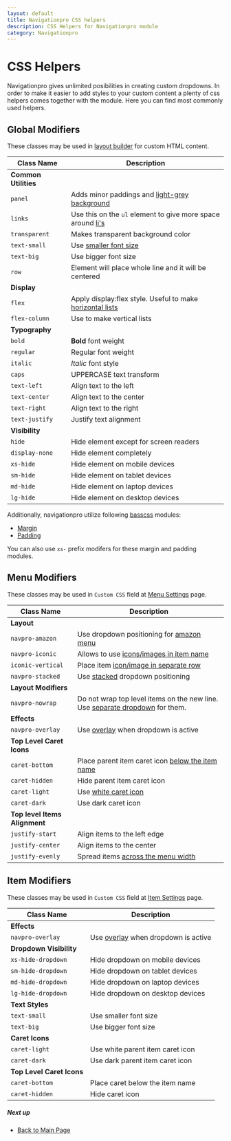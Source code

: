 ```yaml
---
layout: default
title: Navigationpro CSS helpers
description: CSS Helpers for Navigationpro module
category: Navigationpro
---
```


# CSS Helpers

Navigationpro gives unlimited posibilities in creating custom dropdowns. In order
to make it easier to add styles to your custom content a plenty of css helpers
comes together with the module. Here you can find most commonly used helpers.

## Global Modifiers

These classes may be used in [layout builder][layout-builder] for custom HTML content.

Class Name      | Description
----------------|--------------------------
**Common Utilities** |
`panel`         | Adds minor paddings and [light-grey background][complex-dropdown]
`links`         | Use this on the `ul` element to give more space around [li's][complex-dropdown]
`transparent`   | Makes transparent background color
`text-small`    | Use [smaller font size][amazon-menu]
`text-big`      | Use bigger font size
`row`           | Element will place whole line and it will be centered
**Display**     |
`flex`          | Apply display:flex style. Useful to make [horizontal lists][complex-dropdown]
`flex-column`   | Use to make vertical lists
**Typography**  |
`bold`          | **Bold** font weight
`regular`       | Regular font weight
`italic`        | _Italic_ font style
`caps`          | UPPERCASE text transform
`text-left`     | Align text to the left
`text-center`   | Align text to the center
`text-right`    | Align text to the right
`text-justify`  | Justify text alignment
**Visibility**  |
`hide`          | Hide element except for screen readers
`display-none`  | Hide element completely
`xs-hide`       | Hide element on mobile devices
`sm-hide`       | Hide element on tablet devices
`md-hide`       | Hide element on laptop devices
`lg-hide`       | Hide element on desktop devices

Additionally, navigationpro utilize following [basscss](http://basscss.com/) modules:

 -  [Margin](http://basscss.com/#basscss-margin)
 -  [Padding](http://basscss.com/#basscss-padding)

You can also use `xs-` prefix modifers for these margin and padding modules.

## Menu Modifiers

These classes may be used in `Custom CSS` field at [Menu Settings][menu-settings] page.

Class Name      | Description
----------------|--------------------------
**Layout**      |
`navpro-amazon` | Use dropdown positioning for [amazon menu][amazon-menu]
`navpro-iconic` | Allows to use [icons/images in item name][iconic-menu]
`iconic-vertical` | Place item [icon/image in separate row][iconic-menu]
`navpro-stacked`| Use [stacked][stacked-menu] dropdown positioning
**Layout Modifiers** |
`navpro-nowrap` | Do not wrap top level items on the new line. Use [separate dropdown][nowrap] for them.
**Effects**     |
`navpro-overlay`| Use [overlay][overlay] when dropdown is active
**Top Level Caret Icons** |
`caret-bottom`  | Place parent item caret icon [below the item name][iconic-menu]
`caret-hidden`  | Hide parent item caret icon
`caret-light`   | Use [white caret icon][amazon-menu]
`caret-dark`    | Use dark caret icon
**Top level Items Alignment** |
`justify-start` | Align items to the left edge
`justify-center`| Align items to the center
`justify-evenly`| Spread items [across the menu width][iconic-menu]

## Item Modifiers

These classes may be used in `Custom CSS` field at [Item Settings][item-settings] page.

Class Name          | Description
--------------------|--------------------------
**Effects**         |
`navpro-overlay`    | Use [overlay][overlay] when dropdown is active
**Dropdown Visibility** |
`xs-hide-dropdown`  | Hide dropdown on mobile devices
`sm-hide-dropdown`  | Hide dropdown on tablet devices
`md-hide-dropdown`  | Hide dropdown on laptop devices
`lg-hide-dropdown`  | Hide dropdown on desktop devices
**Text Styles**     |
`text-small`        | Use smaller font size
`text-big`          | Use bigger font size
**Caret Icons**     |
`caret-light`       | Use white parent item caret icon
`caret-dark`        | Use dark parent item caret icon
**Top Level Caret Icons** |
`caret-bottom`      | Place caret below the item name
`caret-hidden`      | Hide caret icon

##### Next up

 -  [Back to Main Page](/m2/extensions/navigationpro/)

[menu-settings]:  /m2/extensions/navigationpro/backend/menu-settings/#general-settings "Menu Settings"
[item-settings]:  /m2/extensions/navigationpro/backend/menu-edit/#advanced-settings "Item Settings"
[category-tips]:  /m2/extensions/navigationpro/use-cases/category-tips/ "Category Tips (Labels)"
[layout-builder]: /m2/extensions/navigationpro/ui/dropdown-layout-builder/ "Layout Builder"
[complex-dropdown]: /m2/extensions/navigationpro/use-cases/complex-content/ "Complex Dropdown Content"
[amazon-menu]: /m2/extensions/navigationpro/use-cases/amazon-menu/ "Amazon Menu"
[iconic-menu]: /m2/extensions/navigationpro/use-cases/iconic-menu/ "Iconic Menu"
[stacked-menu]: /m2/extensions/navigationpro/use-cases/stacked-dropdowns/ "Stacked Menu"
[overlay]: /m2/extensions/navigationpro/use-cases/overlay/ "Overlay"
[nowrap]: /m2/extensions/navigationpro/use-cases/nowrap/ "Nowrap"
